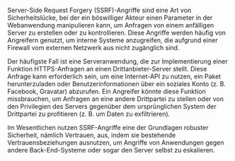 Server-Side Request Forgery (SSRF)-Angriffe sind eine Art von Sicherheitslücke, bei der ein böswilliger Akteur einen Parameter in der Webanwendung manipulieren kann, um Anfragen von einem anfälligen Server zu erstellen oder zu kontrollieren. Diese Angriffe werden häufig von Angreifern genutzt, um interne Systeme anzugreifen, die aufgrund einer Firewall vom externen Netzwerk aus nicht zugänglich sind.

Der häufigste Fall ist eine Serveranwendung, die zur Implementierung einer Funktion HTTPS-Anfragen an einen Drittanbieter-Server stellt. Diese Anfrage kann erforderlich sein, um eine Internet-API zu nutzen, ein Paket herunterzuladen oder Benutzerinformationen über ein soziales Konto (z. B. Facebook, Gravatar) abzurufen. Ein Angreifer könnte diese Funktion missbrauchen, um Anfragen an eine andere Drittpartei zu stellen oder von den Privilegien des Servers gegenüber dem ursprünglichen System der Drittpartei zu profitieren (z. B. um Daten zu exfiltrieren).

Im Wesentlichen nutzen SSRF-Angriffe eine der Grundlagen robuster Sicherheit, nämlich Vertrauen, aus, indem sie bestehende Vertrauensbeziehungen ausnutzen, um Angriffe von Anwendungen gegen andere Back-End-Systeme oder sogar den Server selbst zu eskalieren.